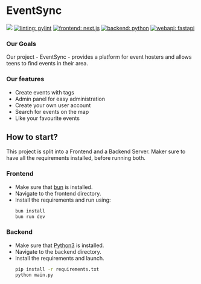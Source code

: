 # EventSync

[![](https://img.shields.io/badge/repository-_Github-black)](https://github.com/Jugendhackt/eventsync/)
[![linting: pylint](https://img.shields.io/badge/linting-pylint-yellowgreen)](https://github.com/pylint-dev/pylint)
[![frontend: next.js](https://img.shields.io/badge/frontend-next.js-blue)](https://nextjs.org/)
[![backend: python](https://img.shields.io/badge/backend-python-darkgreen)](https://www.python.org/)
[![webapi: fastapi](https://img.shields.io/badge/webapi-fastapi-turquoise)](https://fastapi.tiangolo.com/)

### Our Goals
Our project - EventSync - provides a platform for event hosters and allows teens to find events in their area.

### Our features
- Create events with tags
- Admin panel for easy administration
- Create your own user account
- Search for events on the map
- Like your favourite events

## How to start?

This project is split into a Frontend and a Backend Server. 
Maker sure to have all the requirements installed, before running both.

### Frontend

- Make sure that [bun](https://bun.sh/) is installed.
- Navigate to the frontend directory.
- Install the requirements and run using:
  ```bash
  bun install
  bun run dev
  ```

### Backend

- Make sure that [Python3](https://www.python.org/) is installed.
- Navigate to the backend directory.
- Install the requirements and launch.
  ```bash
  pip install -r requirements.txt
  python main.py
  ```
